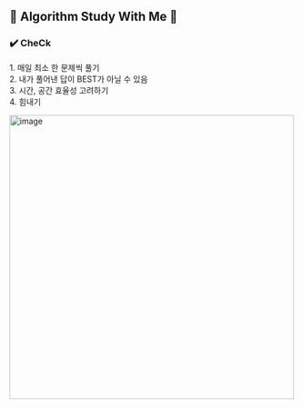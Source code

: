 ## 🚀 Algorithm Study With Me 🚀
### ✔️ CheCk
<span>1. 매일 최소 한 문제씩 풀기 </span>
<br/>
<span>2. 내가 풀어낸 답이 BEST가 아닐 수 있음 <span/>
<br/>
<span>3. 시간, 공간 효율성 고려하기 <span/>
<br/>
<span>4. 힘내기 <span/>

<img width="500" alt="image" src="https://user-images.githubusercontent.com/65989401/214325657-0175c69c-8069-4370-8b87-6adf5558732f.JPG" />
